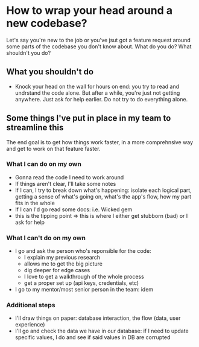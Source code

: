 # How to wrap your head around a new codebase?

Let's say you're new to the job or you've jsut got a feature request around some parts of the codebase you don't know about. What do you do? What shouldn't you do?

## What you shouldn't do

- Knock your head on the wall for hours on end: you try to read and undrstand the code alone. But after a while, you're just not getting anywhere. Just ask for help earlier. Do not try to do everything alone.

## Some things I've put in place in my team to streamline this
The end goal is to get how things work faster, in a more comprehnsive way and get to work on that feature faster.

### What I can do on my own
- Gonna read the code I need to work around
- If things aren't clear, I'll take some notes
- If I can, I try to break down what's happening: isolate each logical part, getting a sense of what's going on, what's the app's flow, how my part fits in the whole
- If I can I'd go read some docs: i.e. Wicked gem
- this is the tipping point => this is where I either get stubborn (bad) or I ask for help

### What I can't do on my own
- I go and ask the person who's reponsible for the code:
  - I explain my previous research
  - allows me to get the big picture
  - dig deeper for edge cases
  - I love to get a walkthrough of the whole process
  - get a proper set up (api keys, credentials, etc)
- I go to my mentor/most senior person in the team: idem

### Additional steps
- I'll draw things on paper: database interaction, the flow (data, user experience)
- I'll go and check the data we have in our database: if I need to update specific values, I do and see if said values in DB are corrupted
